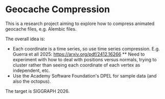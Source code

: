 # Geocache Compression

This is a research project aiming to explore how to compress animated geocache
files, e.g. Alembic files.

The overall idea is:
* Each coordinate is a time series, so use time series compression. E.g. Guerra et all 2025: https://arxiv.org/pdf/2412.16266
** Need to experiment with how to deal with positions versus normals, trying to cluster rather than seeing each coordinate of each vertex as independent, etc.
* Use the Academy Software Foundation's DPEL for sample data (and also the octopus).

The target is SIGGRAPH 2026.
